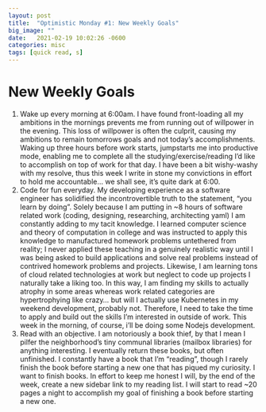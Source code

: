 ```yaml
---
layout: post
title:  "Optimistic Monday #1: New Weekly Goals"
big_image: ""
date:   2021-02-19 10:02:26 -0600
categories: misc
tags: [quick read, s]
---
```

#  New Weekly Goals<br>

1. Wake up every morning at 6:00am. I have found front-loading all my ambitions in the mornings prevents me from running out of willpower in the evening. This loss of willpower is often the culprit, causing my ambitions to remain tomorrows goals and not today’s accomplishments. Waking up three hours before work starts, jumpstarts me into productive mode, enabling me to complete all the studying/exercise/reading I’d like to accomplish on top of work for that day. I have been a bit wishy-washy with my resolve, thus this week I write in stone my convictions in effort to hold me accountable… we shall see, it’s quite dark at 6:00.<!--break-->
2. Code for fun everyday. My developing experience as a software engineer has solidified the incontrovertible truth to the statement, “you learn by doing”. Solely because I am putting in ~8 hours of software related work (coding, designing, researching, architecting yaml) I am constantly adding to my tacit knowledge. I learned computer science and theory of computation in college and was instructed to apply this knowledge to  manufactured homework problems untethered from reality; I never applied these teaching in a genuinely realistic way until I was being asked to build applications and solve real problems instead of contrived homework problems and projects. Likewise, I am learning tons of cloud related technologies at work but neglect to code up projects I naturally take a liking too. In this way, I am finding my skills to actually atrophy in some areas whereas work related categories are hypertrophying like crazy… but will I actually use Kubernetes in my weekend development, probably not. Therefore, I need to take the time to apply and build out the skills I’m interested in outside of work. This week in the morning, of course, i’ll be doing some Nodejs development. 
3. Read with an objective. I am notoriously a book thief, by that I mean I pilfer the neighborhood’s tiny communal libraries (mailbox libraries) for anything interesting. I eventually return these books, but often unfinished. I constantly have a book that I’m “reading”, though I rarely finish the book before starting a new one that has piqued my curiosity. I want to finish books. In effort to keep me honest I will, by the end of the week, create a new sidebar link to my reading list. I will start to read ~20 pages a night to accomplish my goal of finishing a book before starting a new one. 